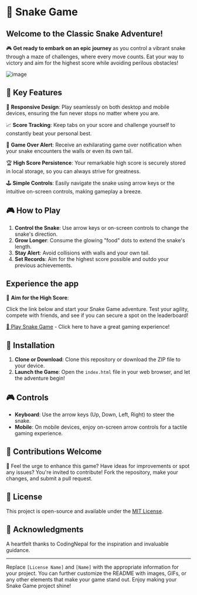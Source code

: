# 🐍 Snake Game

## Welcome to the Classic Snake Adventure!

🎮 **Get ready to embark on an epic journey** as you control a vibrant snake through a maze of challenges, where every move counts. Eat your way to victory and aim for the highest score while avoiding perilous obstacles!

![image](https://github.com/YawBoah/Snake-game/assets/126890146/9aefb054-13ee-4972-9a68-7b86ed7dfd40)

## 🌟 Key Features

📱 **Responsive Design**: Play seamlessly on both desktop and mobile devices, ensuring the fun never stops no matter where you are.

📈 **Score Tracking**: Keep tabs on your score and challenge yourself to constantly beat your personal best.

🎯 **Game Over Alert**: Receive an exhilarating game over notification when your snake encounters the walls or even its own tail.

🏆 **High Score Persistence**: Your remarkable high score is securely stored in local storage, so you can always strive for greatness.

🕹️ **Simple Controls**: Easily navigate the snake using arrow keys or the intuitive on-screen controls, making gameplay a breeze.

## 🎮 How to Play

1. **Control the Snake**: Use arrow keys or on-screen controls to change the snake's direction.
2. **Grow Longer**: Consume the glowing "food" dots to extend the snake's length.
3. **Stay Alert**: Avoid collisions with walls and your own tail.
4. **Set Records**: Aim for the highest score possible and outdo your previous achievements.

## Experience the app
🎯 **Aim for the High Score**:

Click the link below and start your Snake Game adventure. Test your agility, compete with friends, and see if you can secure a spot on the leaderboard!

[🐍 Play Snake Game](https://yawboah.github.io/Snake-game/) - Click here to have a great gaming experience!
## 🚀 Installation

1. **Clone or Download**: Clone this repository or download the ZIP file to your device.
2. **Launch the Game**: Open the `index.html` file in your web browser, and let the adventure begin!

## 🎮 Controls

- **Keyboard**: Use the arrow keys (Up, Down, Left, Right) to steer the snake.
- **Mobile**: On mobile devices, enjoy on-screen arrow controls for a tactile gaming experience.

## 🤝 Contributions Welcome

🌟 Feel the urge to enhance this game? Have ideas for improvements or spot any issues? You're invited to contribute! Fork the repository, make your changes, and submit a pull request.

## 📜 License

This project is open-source and available under the [MIT License](LICENSE).

## 🙏 Acknowledgments

A heartfelt thanks to CodingNepal for the inspiration and invaluable guidance.

---

Replace `[License Name]` and `[Name]` with the appropriate information for your project. You can further customize the README with images, GIFs, or any other elements that make your game stand out. Enjoy making your Snake Game project shine!
